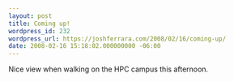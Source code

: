 ```yaml
---
layout: post
title: Coming up!
wordpress_id: 232
wordpress_url: https://joshferrara.com/2008/02/16/coming-up/
date: 2008-02-16 15:18:02.000000000 -06:00
---
```

<!--Mime Type of File is image/jpeg --><div><a href="https://joshferrara.com/wp-photos/20080216-151802-1.jpg"><img src="https://joshferrara.com/wp-photos/thumb.20080216-151802-1.jpg" alt="" /></a></div> Nice view when walking on the HPC campus this afternoon.
